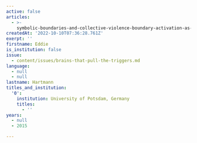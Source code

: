 ```yaml
---
active: false
articles:
  - >-
    symbolic-boundaries-and-collective-violence-boundary-activation-as-a-key-mechanism-of-collective-violent-behaviour
createdAt: '2022-10-10T07:36:28.761Z'
exerpt: ''
firstname: Eddie
is_institution: false
issue:
  - content/issues/brains-that-pull-the-triggers.md
language:
  - null
  - null
lastname: Hartmann
titles_and_institution:
  '0':
    institution: University of Potsdam, Germany
    titles:
      - ''
years:
  - null
  - 2015

---
```

